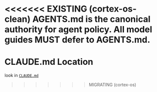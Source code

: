 <<<<<<< EXISTING (cortex-os-clean)
AGENTS.md is the canonical authority for agent policy. All model guides MUST defer to AGENTS.md.
=======
# CLAUDE.md Location

look in [`CLAUDE.md`](/.claude/CLAUDE.md)
>>>>>>> MIGRATING (cortex-os)
